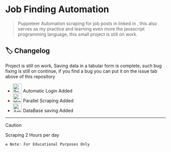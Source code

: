 # Job Finding Automation
> Puppeteer Automation scraping for job posts in linked in , this also serves as my practice and learning even more the javascript programming language,
this small project is still on work.

## 🏷️ Changelog
Project is still on work, Saving data in a tabular form is complete, such bug fixing is still on continue, if you find a bug you can put it on the issue tab above of this repository
* <img src="https://raw.githubusercontent.com/Tarikul-Islam-Anik/Animated-Fluent-Emojis/master/Emojis/Travel%20and%20places/Rocket.png" alt="Rocket" width="28" height="28" /> Automatic Login Added
* <img src="https://raw.githubusercontent.com/Tarikul-Islam-Anik/Animated-Fluent-Emojis/master/Emojis/Travel%20and%20places/High%20Voltage.png" alt="High Voltage" width="28" height="28" /> Parallel Scraping Added 
* <img src="https://raw.githubusercontent.com/Tarikul-Islam-Anik/Animated-Fluent-Emojis/master/Emojis/Travel%20and%20places/Articulated%20Lorry.png" alt="Articulated Lorry" width="28" height="28" /> DataBase saving Added

<hr>

> [!CAUTION]
> Scraping 2 Hours per day
> 
> ` ♻️ Note: For Educational Purposes Only `
